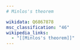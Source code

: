 ```yaml
---
# Minlos's theorem

wikidata: Q6867878
msc_classification: "46"
wikipedia_links:
  - "[[Minlos's theorem]]"
---
```

